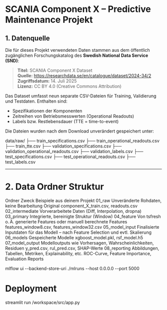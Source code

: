 # SCANIA Component X – Predictive Maintenance Projekt

## 1. Datenquelle

Die für dieses Projekt verwendeten Daten stammen aus dem öffentlich zugänglichen Forschungskatalog des **Swedish National Data Service (SND)**:

> **Titel:** SCANIA Component X Dataset  
> **Quelle:** https://researchdata.se/en/catalogue/dataset/2024-34/2  
> **Zugriffsdatum:** 14. Juli 2025  
> **Lizenz:** CC BY 4.0 (Creative Commons Attribution)

Das Dataset umfasst neun separate CSV-Dateien für Training, Validierung und Testdaten. Enthalten sind:
- Spezifikationen der Komponenten
- Zeitreihen von Betriebsmesswerten (Operational Readouts)
- Labels bzw. Restlebensdauer (TTE = time-to-event)

Die Dateien wurden nach dem Download unverändert gespeichert unter:

data/raw/
├── train_specifications.csv
├── train_operational_readouts.csv
├── train_tte.csv
├── validation_specifications.csv
├── validation_operational_readouts.csv
├── validation_labels.csv
├── test_specifications.csv
├── test_operational_readouts.csv
├── test_labels.csv

---


# 2. Data Ordner Struktur

Ordner	Zweck	Beispiele aus deinem Projekt
01_raw	Unveränderte Rohdaten, keine Bearbeitung	Original component_X_train.csv, readouts.csv
02_intermediate	Vorverarbeitete Daten (Diff, Interpolation, dropna)
03_primary	Integrierte, bereinigte Struktur (Window)
04_feature	Von tsfresh o. Ä. generierte Features oder manuell berechnete Features	features_window8.csv, features_window32.csv
05_model_input	Finalisierte Inputdaten für das Modell – nach Feature Selection und evtl. Skalierung	
06_models	Gespeicherte Modelle	xgboost_model.pkl, rsf_model.h5
07_model_output	Modelloutputs wie Vorhersagen, Wahrscheinlichkeiten, Residuen	y_pred.csv, rul_pred.csv, SHAP-Werte
08_reporting	Abbildungen, Tabellen, Metriken, Explainability, etc.	ROC-Curve, Feature Importance, Evaluation Reports


mlflow ui --backend-store-uri ./mlruns --host 0.0.0.0 --port 5000


# Deployment
streamlit run /workspace/src/app.py
